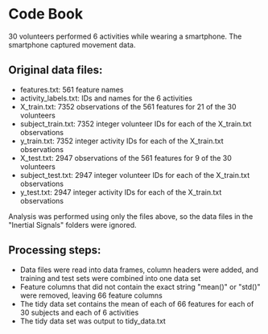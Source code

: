 # Code Book

30 volunteers performed 6 activities while wearing a smartphone. The smartphone captured movement data.

## Original data files:

* features.txt: 561 feature names
* activity_labels.txt: IDs and names for the 6 activities
* X_train.txt: 7352 observations of the 561 features for 21 of the 30 volunteers
* subject_train.txt: 7352 integer volunteer IDs for each of the X_train.txt observations
* y_train.txt: 7352 integer activity IDs for each of the X_train.txt observations
* X_test.txt: 2947 observations of the 561 features for 9 of the 30 volunteers
* subject_test.txt: 2947 integer volunteer IDs for each of the X_train.txt observations
* y_test.txt: 2947 integer activity IDs for each of the X_train.txt observations

Analysis was performed using only the files above, so the data files in the "Inertial Signals" folders were ignored.

## Processing steps:

* Data files were read into data frames, column headers were added, and training and test sets were combined into one data set
* Feature columns that did not contain the exact string "mean()" or "std()" were removed, leaving 66 feature columns
* The tidy data set contains the mean of each of 66 features for each of 30 subjects and each of 6 activities
* The tidy data set was output to tidy_data.txt
